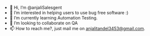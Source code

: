 - 👋 Hi, I’m @anjaliSalesgent
- 👀 I’m interested in helping users to use bug free software :)
- 🌱 I’m currently learning Automation Testing.
- 💞️ I’m looking to collaborate on QA
- 📫 How to reach me?, just mail me on anjalitandel3453@gmail.com.

<!---
anjaliSalesgent/anjaliSalesgent is a ✨ special ✨ repository because its `README.md` (this file) appears on your GitHub profile.
You can click the Preview link to take a look at your changes.
--->

